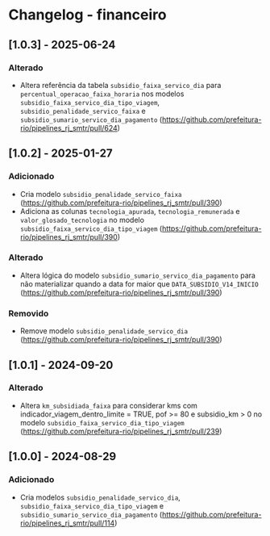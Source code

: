 # Changelog - financeiro

## [1.0.3] - 2025-06-24

### Alterado

- Altera referência da tabela `subsidio_faixa_servico_dia` para `percentual_operacao_faixa_horaria` nos modelos `subsidio_faixa_servico_dia_tipo_viagem`, `subsidio_penalidade_servico_faixa` e `subsidio_sumario_servico_dia_pagamento` (https://github.com/prefeitura-rio/pipelines_rj_smtr/pull/624)

## [1.0.2] - 2025-01-27

### Adicionado

- Cria modelo `subsidio_penalidade_servico_faixa` (https://github.com/prefeitura-rio/pipelines_rj_smtr/pull/390)
- Adiciona as colunas `tecnologia_apurada`, `tecnologia_remunerada` e `valor_glosado_tecnologia` no modelo `subsidio_faixa_servico_dia_tipo_viagem` (https://github.com/prefeitura-rio/pipelines_rj_smtr/pull/390)

### Alterado

- Altera lógica do modelo `subsidio_sumario_servico_dia_pagamento` para não materializar quando a data for maior que `DATA_SUBSIDIO_V14_INICIO` (https://github.com/prefeitura-rio/pipelines_rj_smtr/pull/390)

### Removido

- Remove modelo `subsidio_penalidade_servico_dia` (https://github.com/prefeitura-rio/pipelines_rj_smtr/pull/390)

## [1.0.1] - 2024-09-20

### Alterado

- Altera `km_subsidiada_faixa` para considerar kms com indicador_viagem_dentro_limite = TRUE, pof >= 80 e subsidio_km > 0 no modelo `subsidio_faixa_servico_dia_tipo_viagem` (https://github.com/prefeitura-rio/pipelines_rj_smtr/pull/239)

## [1.0.0] - 2024-08-29

### Adicionado

- Cria modelos `subsidio_penalidade_servico_dia`, `subsidio_faixa_servico_dia_tipo_viagem` e `subsidio_sumario_servico_dia_pagamento` (https://github.com/prefeitura-rio/pipelines_rj_smtr/pull/114)